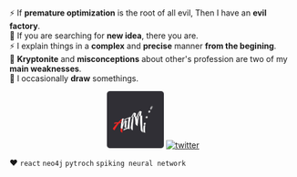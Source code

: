 ⚡ If **premature optimization** is the root of all evil, Then I have an **evil factory**.   
💬 If you are searching for **new idea**, there you are.  
⚡ I explain things in a **complex** and **precise** manner **from the begining**.  
🚒 **Kryptonite** and **misconceptions** about other's profession are two of my **main weaknesses**.  
🎨 I occasionally **draw** somethings.  

<p align="center">
<a href="https://t.me/AhIMi_channel" title="AhIMi channel" target="_blank"><img width="100" src="AhIMi.png" alt="AhIMi"></a>
<a href="https://twitter.com/realamirhe" title="twitter" target="_blank"><img width="100" src="https://brandeps.com/icon-download/T/Twitter-icon-vector-04.svg" alt="twitter"></a>
</p>

❤️ `react` `neo4j` `pytroch` `spiking neural network`
